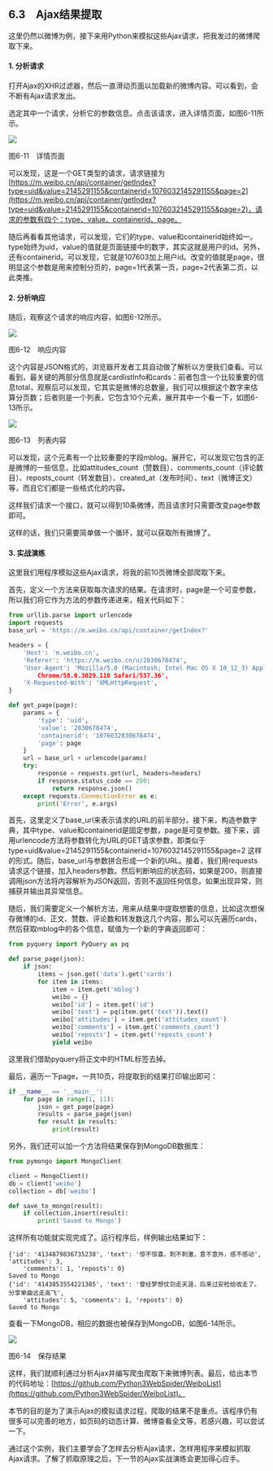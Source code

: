 ## 6.3　Ajax结果提取
这里仍然以微博为例，接下来用Python来模拟这些Ajax请求，把我发过的微博爬取下来。

#### 1. 分析请求
打开Ajax的XHR过滤器，然后一直滑动页面以加载新的微博内容。可以看到，会不断有Ajax请求发出。

选定其中一个请求，分析它的参数信息。点击该请求，进入详情页面，如图6-11所示。

![](./assets/6-11.png)

图6-11　详情页面

可以发现，这是一个GET类型的请求，请求链接为 [https://m.weibo.cn/api/container/getIndex?type=uid&value=2145291155&containerid=1076032145291155&page=2](https://m.weibo.cn/api/container/getIndex?type=uid&value=2145291155&containerid=1076032145291155&page=2)，请求的参数有四个：type、value、containerid、page。

随后再看看其他请求，可以发现，它们的type、value和containerid始终如一。type始终为uid，value的值就是页面链接中的数字，其实这就是用户的id。另外，还有containerid。可以发现，它就是107603加上用户id。改变的值就是page，很明显这个参数是用来控制分页的，page=1代表第一页，page=2代表第二页，以此类推。

#### 2. 分析响应
随后，观察这个请求的响应内容，如图6-12所示。

![](./assets/6-12.png)

图6-12　响应内容

这个内容是JSON格式的，浏览器开发者工具自动做了解析以方便我们查看。可以看到，最关键的两部分信息就是cardlistInfo和cards：前者包含一个比较重要的信息total，观察后可以发现，它其实是微博的总数量，我们可以根据这个数字来估算分页数；后者则是一个列表，它包含10个元素，展开其中一个看一下，如图6-13所示。

![](./assets/6-13.png)

图6-13　列表内容

可以发现，这个元素有一个比较重要的字段mblog。展开它，可以发现它包含的正是微博的一些信息，比如attitudes_count（赞数目）、comments_count（评论数目）、reposts_count（转发数目）、created_at（发布时间）、text（微博正文）等，而且它们都是一些格式化的内容。

这样我们请求一个接口，就可以得到10条微博，而且请求时只需要改变page参数即可。

这样的话，我们只需要简单做一个循环，就可以获取所有微博了。

#### 3. 实战演练
这里我们用程序模拟这些Ajax请求，将我的前10页微博全部爬取下来。

首先，定义一个方法来获取每次请求的结果。在请求时，page是一个可变参数，所以我们将它作为方法的参数传递进来，相关代码如下：

```python
from urllib.parse import urlencode  
import requests  
base_url = 'https://m.weibo.cn/api/container/getIndex?'  

headers = {  
    'Host': 'm.weibo.cn',  
    'Referer': 'https://m.weibo.cn/u/2830678474',  
    'User-Agent': 'Mozilla/5.0 (Macintosh; Intel Mac OS X 10_12_3) AppleWebKit/537.36 (KHTML, like Gecko)   
        Chrome/58.0.3029.110 Safari/537.36',  
    'X-Requested-With': 'XMLHttpRequest',  
}  

def get_page(page):  
    params = {  
        'type': 'uid',  
        'value': '2830678474',  
        'containerid': '1076032830678474',  
        'page': page  
    }  
    url = base_url + urlencode(params)  
    try:  
        response = requests.get(url, headers=headers)  
        if response.status_code == 200:  
            return response.json()  
    except requests.ConnectionError as e:  
        print('Error', e.args)
```

首先，这里定义了base_url来表示请求的URL的前半部分。接下来，构造参数字典，其中type、value和containerid是固定参数，page是可变参数。接下来，调用urlencode方法将参数转化为URL的GET请求参数，即类似于type=uid&value=2145291155&containerid=1076032145291155&page=2 这样的形式。随后，base_url与参数拼合形成一个新的URL。接着，我们用requests请求这个链接，加入headers参数。然后判断响应的状态码，如果是200，则直接调用json方法将内容解析为JSON返回，否则不返回任何信息。如果出现异常，则捕获并输出其异常信息。

随后，我们需要定义一个解析方法，用来从结果中提取想要的信息，比如这次想保存微博的id、正文、赞数、评论数和转发数这几个内容，那么可以先遍历cards，然后获取mblog中的各个信息，赋值为一个新的字典返回即可：

```python
from pyquery import PyQuery as pq  

def parse_page(json):  
    if json:  
        items = json.get('data').get('cards')  
        for item in items:  
            item = item.get('mblog')  
            weibo = {}  
            weibo['id'] = item.get('id')  
            weibo['text'] = pq(item.get('text')).text()  
            weibo['attitudes'] = item.get('attitudes_count')  
            weibo['comments'] = item.get('comments_count')  
            weibo['reposts'] = item.get('reposts_count')  
            yield weibo
```

这里我们借助pyquery将正文中的HTML标签去掉。

最后，遍历一下page，一共10页，将提取到的结果打印输出即可：

```python
if __name__ == '__main__':  
    for page in range(1, 11):  
        json = get_page(page)  
        results = parse_page(json)  
        for result in results:  
            print(result)
```

另外，我们还可以加一个方法将结果保存到MongoDB数据库：

```python
from pymongo import MongoClient  

client = MongoClient()  
db = client['weibo']  
collection = db['weibo']  

def save_to_mongo(result):  
    if collection.insert(result):  
        print('Saved to Mongo')
```

这样所有功能就实现完成了。运行程序后，样例输出结果如下：

```
{'id': '4134879836735238', 'text': '惊不惊喜，刺不刺激，意不意外，感不感动', 'attitudes': 3,   
    'comments': 1, 'reposts': 0}  
Saved to Mongo  
{'id': '4143853554221385', 'text': '曾经梦想仗剑走天涯，后来过安检给收走了。分享单曲远走高飞',   
    'attitudes': 5, 'comments': 1, 'reposts': 0}  
Saved to Mongo
```

查看一下MongoDB，相应的数据也被保存到MongoDB，如图6-14所示。

![](./assets/6-14.png)

图6-14　保存结果

这样，我们就顺利通过分析Ajax并编写爬虫爬取下来微博列表。最后，给出本节的代码地址：[https://github.com/Python3WebSpider/WeiboList](https://github.com/Python3WebSpider/WeiboList)。

本节的目的是为了演示Ajax的模拟请求过程，爬取的结果不是重点。该程序仍有很多可以完善的地方，如页码的动态计算、微博查看全文等，若感兴趣，可以尝试一下。

通过这个实例，我们主要学会了怎样去分析Ajax请求，怎样用程序来模拟抓取Ajax请求。了解了抓取原理之后，下一节的Ajax实战演练会更加得心应手。

